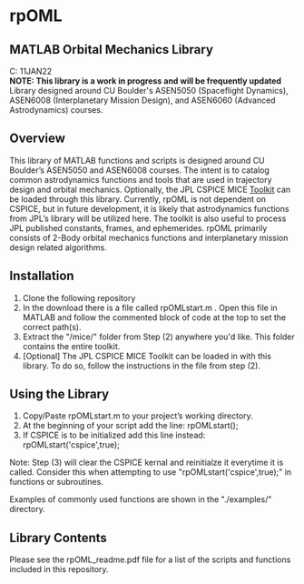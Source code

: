 # rpOML
## MATLAB Orbital Mechanics Library
C: 11JAN22  <br />
**NOTE: This library is a work in progress and will be frequently updated** <br />
Library designed around CU Boulder's ASEN5050 (Spaceflight Dynamics), ASEN6008 (Interplanetary Mission Design), and ASEN6060 (Advanced Astrodynamics) courses.

## Overview
This library of MATLAB functions and scripts is designed around CU Boulder’s ASEN5050 and ASEN6008 courses. The intent is to catalog common astrodynamics functions and tools that are used in trajectory design and orbital mechanics. Optionally, the JPL CSPICE MICE [Toolkit](https://naif.jpl.nasa.gov/naif/toolkit.html) can be loaded through this library. Currently, rpOML is not dependent on CSPICE, but in future development, it is likely that astrodynamics functions from JPL’s library will be utilized here. The toolkit is also useful to process JPL published constants, frames, and ephemerides. rpOML primarily consists of 2-Body orbital mechanics functions and interplanetary mission design related algorithms.

## Installation
1. Clone the following repository
2. In the download there is a file called rpOMLstart.m . Open this file in MATLAB and follow the commented block of code at the top to set the correct path(s).
3. Extract the "/mice/" folder from Step (2) anywhere you'd like. This folder contains the entire toolkit.
5. [Optional] The JPL CSPICE MICE Toolkit can be loaded in with this library. To do so, follow the instructions in the file from step (2).

## Using the Library
1. Copy/Paste  rpOMLstart.m to your project’s working directory.
2. At the beginning of your script add the line: rpOMLstart();
3. If CSPICE is to be initialized add this line instead: rpOMLstart('cspice',true);

Note: Step (3) will clear the CSPICE kernal and reinitialze it everytime it is called. Consider this when attempting to use "rpOMLstart('cspice',true);" in functions or subroutines. 

Examples of commonly used functions are shown in the "./examples/" directory.


## Library Contents
Please see the rpOML_readme.pdf file for a list of the scripts and functions included in this repository.
